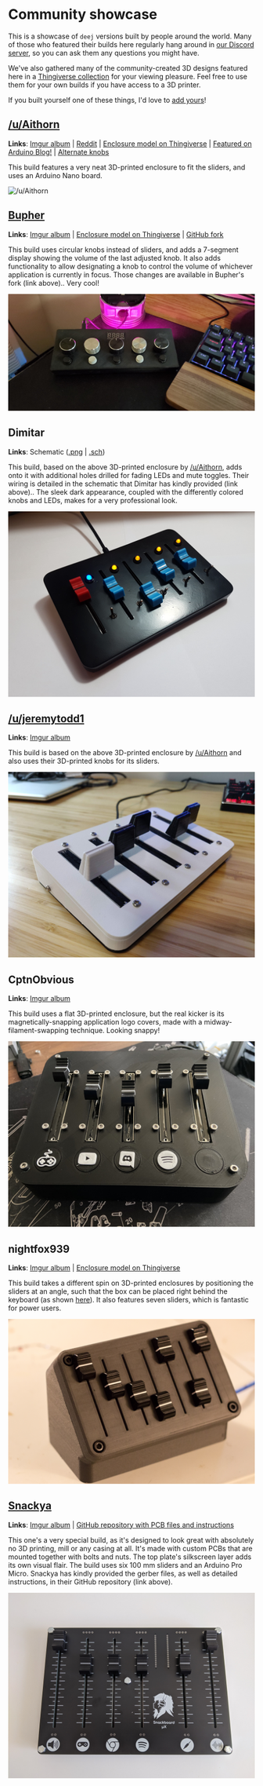 # Community showcase

This is a showcase of `deej` versions built by people around the world. Many of those who featured their builds here regularly hang around in [our Discord server](https://discord.gg/nf88NJu), so you can ask them any questions you might have.

We've also gathered many of the community-created 3D designs featured here in a [Thingiverse collection](https://thingiverse.com/omriharel/collections/deej) for your viewing pleasure. Feel free to use them for your own builds if you have access to a 3D printer.

If you built yourself one of these things, I'd love to [add yours](https://discord.gg/nf88NJu)!

## [/u/Aithorn](https://reddit.com/user/Aithorn)

**Links**: [Imgur album](https://imgur.com/a/Y1rKJmc) | [Reddit](https://redd.it/fc2l3x) | [Enclosure model on Thingiverse](https://www.thingiverse.com/thing:4196719) | [Featured on Arduino Blog!](https://blog.arduino.cc/2020/03/04/control-the-volume-of-programs-running-on-your-windows-pc-like-a-dj/) | [Alternate knobs](https://i.imgur.com/WjaA58d.jpg)

This build features a very neat 3D-printed enclosure to fit the sliders, and uses an Arduino Nano board.

![/u/Aithorn](./assets/community-builds/aithorn.jpg)

## [Bupher](https://github.com/Bupher)

**Links**: [Imgur album](https://imgur.com/a/Rwq0ynd) | [Enclosure model on Thingiverse](https://www.thingiverse.com/thing:4237483) | [GitHub fork](https://github.com/Bupher/deej)

This build uses circular knobs instead of sliders, and adds a 7-segment display showing the volume of the last adjusted knob. It also adds functionality to allow designating a knob to control the volume of whichever application is currently in focus. Those changes are available in Bupher's fork (link above).. Very cool!

![Bupher](./assets/community-builds/bupher.jpg)

## Dimitar

**Links**: Schematic ([.png](./assets/community-builds/extra/dimitar-schematic.png) | [.sch](./assets/community-builds/extra/dimitar-schematic.sch))

This build, based on the above 3D-printed enclosure by [/u/Aithorn](#uaithorn), adds onto it with additional holes drilled for fading LEDs and mute toggles. Their wiring is detailed in the schematic that Dimitar has kindly provided (link above).. The sleek dark appearance, coupled with the differently colored knobs and LEDs, makes for a very professional look.

![Dimitar](./assets/community-builds/dimitar.jpg)

## [/u/jeremytodd1](https://reddit.com/user/jeremytodd1)

**Links**: [Imgur album](https://imgur.com/a/ys1RLwr)

This build is based on the above 3D-printed enclosure by [/u/Aithorn](#uaithorn) and also uses their 3D-printed knobs for its sliders.

![/u/jeremytodd1](./assets/community-builds/jeremytodd.jpg)

## CptnObvious

**Links**: [Imgur album](https://imgur.com/a/pnptoo7)

This build uses a flat 3D-printed enclosure, but the real kicker is its magnetically-snapping application logo covers, made with a midway-filament-swapping technique. Looking snappy!

![CptnObvious](./assets/community-builds/cptnobvious.jpg)

## nightfox939

**Links**: [Imgur album](https://imgur.com/a/rrLbTHI) | [Enclosure model on Thingiverse](https://www.thingiverse.com/thing:4460296)

This build takes a different spin on 3D-printed enclosures by positioning the sliders at an angle, such that the box can be placed right behind the keyboard (as shown [here](https://i.imgur.com/FuvaaTO.jpg)). It also features seven sliders, which is fantastic for power users.

![nightfox939](./assets/community-builds/nightfox939.jpg)

## [Snackya](https://github.com/Snackya)

**Links**: [Imgur album](https://imgur.com/a/ZL6UBuR) | [GitHub repository with PCB files and instructions](https://github.com/Snackya/Snackboard-mix)

This one's a very special build, as it's designed to look great with absolutely no 3D printing, mill or any casing at all. It's made with custom PCBs that are mounted together with bolts and nuts. The top plate's silkscreen layer adds its own visual flair. The build uses six 100 mm sliders and an Arduino Pro Micro. Snackya has kindly provided the gerber files, as well as detailed instructions, in their GitHub repository (link above).

![Snackya](./assets/community-builds/snackya.jpg)
